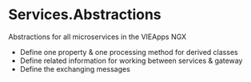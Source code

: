 # Services.Abstractions

Abstractions for all microservices in the VIEApps NGX

- Define one property & one processing method for derived classes
- Define related information for working between services & gateway
- Define the exchanging messages